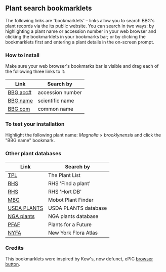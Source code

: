 ## Plant search bookmarklets

The following links are 'bookmarklets' – links allow you to search BBG's plant records via the its public website. You can search in two ways: by highlighting a plant name or accession number in your web browser and clicking the bookmarklets in your bookmarks bar; or by clicking the bookmarklets first and entering a plant details in the on-screen prompt.

### How to install

Make sure your web browser's bookmarks bar is visible and drag each of the following three links to it:

|Link|Search by|
|------|-----------------|
|<a href="javascript:Qr=document.getSelection().toString();if(Qr==''){void(Qr=window.prompt('Enter%20an%20accession%20number:',''))};Qr=Qr.replace(/(?!%5Ex)\D/gi,'');if(Qr)window.open('https://www.bbg.org/cgi/bgbase/detail.cgi?'+escape(Qr),'_blank');">BBG acc#</a>| accession number |
|<a href="javascript:Qr=document.getSelection().toString();if(Qr==''){void(Qr=window.prompt('Enter%20a%20scientific%20plant%20name%20%28wildcard=*%29:',''))};Qr=Qr.replace(/%C3%97/g,'x');if(Qr)window.open('https://www.bbg.org/cgi/bgbase/search.cgi?name='+escape(Qr),'_blank');">BBG name</a>| scientific name |
|<a href="javascript:Qr=document.getSelection().toString();if(Qr==''){void(Qr=window.prompt('Enter%20a%20common%20plant%20name%20%28wildcard=*%29:',''))};if(Qr)window.open('https://www.bbg.org/cgi/bgbase/search_advanced.cgi?com_name='+escape(Qr),'_blank');">BBG com</a>| common name |

### To test your installation

Highlight the following plant name: _Magnolia_ × _brooklynensis_ and click the "BBG name" bookmark.

### Other plant databases

|Link|Search by|
|------|-----------------|
|<a href="javascript:Qr=document.getSelection().toString();if(Qr==''){void(Qr=window.prompt('Enter%20a%20scientific%20plant%20name:',''))};Qr=Qr.replace(/%C3%97/g,'');if(Qr)window.open('http://www.theplantlist.org/tpl1.1/search?q='+escape(Qr),'_blank');">TPL</a>| The Plant List |
|<a href="javascript:Qr=document.getSelection().toString();if(Qr==''){void(Qr=window.prompt('Enter%20a%20scientific%20plant%20name:',''))};Qr=Qr.replace(/%C3%97/g,'x');if(Qr)window.open('https://www.rhs.org.uk/Plants/Search-Results?query='+escape(Qr),'_blank');">RHS</a>| RHS 'Find a plant' |
|<a href="javascript:Qr=document.getSelection().toString();if(Qr==''){void(Qr=window.prompt('Enter%20a%20scientific%20plant%20name:',''))};Qr=Qr.replace(/%C3%97/g,'x').replace(/['‘’]/g,'').replace(/%20/g,'+and+');if(Qr)window.open('http://apps.rhs.org.uk/horticulturaldatabase/summary2.asp?crit='+escape(Qr)+'&genus='+Qr.match('[a-zA-Z]+')+'&page=1_blank');">RHS</a>| RHS 'Hort DB'
<a href="javascript:Qr=document.getSelection().toString();if(Qr==''){void(Qr=window.prompt('Enter%20a%20scientific%20plant%20name:',''))};Qr=Qr.replace(/%C3%97/g,'x');if(Qr)window.open('http://www.missouribotanicalgarden.org/PlantFinder/PlantFinderProfileResults.aspx?adv='+escape(Qr),'_blank');">MBG</a>| Mobot Plant Finder |
<a href="javascript:Qr=document.getSelection().toString();if(Qr==''){void(Qr=window.prompt('Enter%20a%20scientific%20plant%20name:',''))};Qr=Qr.replace(/%C3%97/g,'x');if(Qr)window.open('http://plants.usda.gov/java/nameSearch?mode=sciname&keywordquery='+escape(Qr),'_blank');">USDA PLANTS</a>| USDA PLANTS database |
<a href="javascript:Qr=document.getSelection().toString();if(Qr==''){void(Qr=window.prompt('Enter%20a%20scientific%20plant%20name:',''))};Qr=Qr.replace(/%C3%97/g,'x').replace(/[\u2018\u2019]/g,'\u0027');if(Qr)window.open('https://garden.org/plants/search/text/?q='+escape(Qr),'_blank');">NGA plants</a>| NGA plants database |
<a href="javascript:Qr=document.getSelection().toString();if(Qr==''){void(Qr=window.prompt('Enter%20a%20scientific%20plant%20name:',''))};Qr=Qr.replace(/%C3%97/g,'x');if(Qr)window.open('http://pfaf.org/user/Plant.aspx?LatinName='+escape(Qr),'_blank');">PFAF</a>| Plants for a Future |
<a href="javascript:Qr=document.getSelection().toString().trim();if(Qr==''){void(Qr=window.prompt('Enter%20a%20scientific%20plant%20name:',''))};Qr=Qr.replace(/%C3%97/g,'');if(Qr)window.open('http://newyork.plantatlas.usf.edu/Results.aspx?q='+escape(Qr),'_blank');">NYFA</a>| New York Flora Atlas |

### Credits

This bookmarklets were inspired by Kew's, now defunct, ePIC [browser button](http://epic.kew.org/tbutton.htm).

